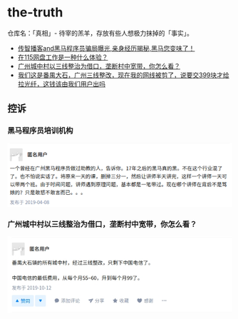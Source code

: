 # the-truth

仓库名：「真相」- 待宰的羔羊，存放有些人想极力抹掉的「事实」。

- [传智播客and黑马程序员骗局曝光,亲身经历揭秘,黑马您变味了！](http://www.8-008.com/newsDetail/7381.html)
- [在115网盘工作是一种什么体验？](https://www.zhihu.com/question/27310956)
- [广州城中村以三线整治为借口，垄断村中宽带，你怎么看？](https://www.zhihu.com/question/283052257)
- [我们这是番禺大石，广州三线整改，现在我的网线被剪了，说要交399块才给拉光纤，这钱该由我们用户出吗](https://zhidao.baidu.com/question/1451750209784064340.html)

## 控诉

### 黑马程序员培训机构

[![](001.png)](https://www.zhihu.com/question/21414830/answer/644376519)


### 广州城中村以三线整治为借口，垄断村中宽带，你怎么看？

[![](002.jpg)](https://www.zhihu.com/question/283052257)
